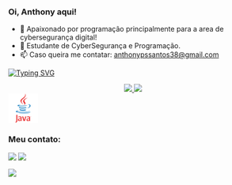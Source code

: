 ### Oi, Anthony aqui!

- 🔭 Apaixonado por programação principalmente para a area de cybersegurança digital!
- 🌱 Estudante de CyberSegurança e Programação.
- 📫 Caso queira me contatar: anthonypssantos38@gmail.com




[![Typing SVG](https://readme-typing-svg.herokuapp.com/?color=00bfbf&size=35&center=true&vCenter=true&width=1000&lines=OPA,+Bem+vindo+ao+meu+github;Eu+tenho+20+anos;E+estou+morando+no+Brasil+RS;Estudante+de+tecnologia+da+informação+no+Senac-RS;:%29)](https://git.io/typing-svg)

<div align="center">
  <a href="https://github.com/Anthonypssantos">
  <img height="180em" src="https://github-readme-stats.vercel.app/api?username=Anthonypssantos&show_icons=true&theme=cobalt&include_all_commits=true&count_private=true"/>
  <img height="180em" src="https://github-readme-stats.vercel.app/api/top-langs/?username=Anthonypssantos&layout=compact&langs_count=7&theme=cobalt"/>
</div>

    
  <a href="https://www.oracle.com/java/technologies/javase-documentation.html"> 
    <img align="center" alt="Tonho-JAVA" height="60" width="60" src="https://github.com/devicons/devicon/blob/master/icons/java/java-original-wordmark.svg">
  </a>
  
  <h3> Meu contato: </h3>
    
   <a href="https://www.instagram.com/tonypessato/" target="_blank"><img src="https://img.shields.io/badge/-Instagram-%23E4405F?style=for-the-badge&logo=instagram&logoColor=white" target="_blank"></a>
  <a href = "mailto:anthonypssantos38@gmail.com"><img src="https://img.shields.io/badge/Gmail-D14836?style=for-the-badge&logo=gmail&logoColor=white" target="_blank"></a>
    
   <a href="https://www.linkedin.com/in/Anthony-Pessato-094755237/" target="_blank"><img src="https://img.shields.io/badge/-LinkedIn-%230077B5?style=for-the-badge&logo=linkedin&logoColor=white" target="_blank"></a> 
  
  

  ##
  
  
  

